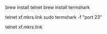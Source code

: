 brew install telnet
brew install termshark

telnet xf.mkrs.link
sudo termshark -f "port 23"


telnet xf.mkrs.link